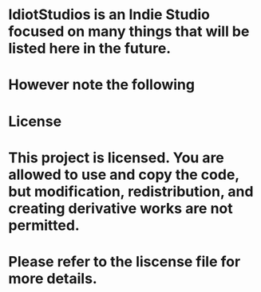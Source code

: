 # IdiotStudios is an Indie Studio focused on many things that will be listed here in the future.
# However note the following
# License
# This project is licensed. You are allowed to use and copy the code, but modification, redistribution, and creating derivative works are not permitted.
# Please refer to the liscense file for more details.
